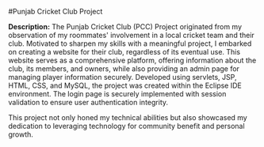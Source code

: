 #Punjab Cricket Club Project

**Description:**
The Punjab Cricket Club (PCC) Project originated from my observation of my roommates' involvement in a local cricket team and their club. Motivated to sharpen my skills with a meaningful project, I embarked on creating a website for their club, regardless of its eventual use. This website serves as a comprehensive platform, offering information about the club, its members, and owners, while also providing an admin page for managing player information securely. Developed using servlets, JSP, HTML, CSS, and MySQL, the project was created within the Eclipse IDE environment. The login page is securely implemented with session validation to ensure user authentication integrity.

This project not only honed my technical abilities but also showcased my dedication to leveraging technology for community benefit and personal growth.
